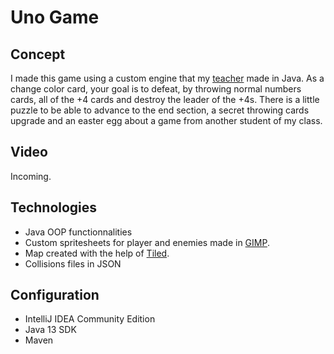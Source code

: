# Uno Game
## Concept
I made this game using a custom engine that my [teacher](https://github.com/dadajuice) made in Java. As a change color card, your goal is to defeat, by throwing normal numbers cards, all of the +4 cards and destroy the leader of the +4s. There is a little puzzle to be able to advance to the end section, a secret throwing cards upgrade and an easter egg about a game from another student of my class.

## Video
Incoming.

## Technologies
- Java OOP functionnalities
- Custom spritesheets for player and enemies made in [GIMP](https://www.gimp.org). 
- Map created with the help of [Tiled](https://www.mapeditor.org).
- Collisions files in JSON

## Configuration
- IntelliJ IDEA Community Edition
- Java 13 SDK
- Maven
